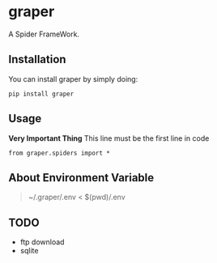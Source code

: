 # graper
A Spider FrameWork.

## Installation
You can install graper by simply doing:

    pip install graper
    
## Usage
**Very Important Thing**
This line must be the first line in code
```
from graper.spiders import *
```


## About Environment Variable
> ~/.graper/.env < $(pwd)/.env

## TODO
- ftp download
- sqlite